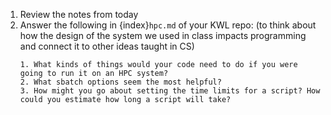 1. Review the notes from today
1. Answer the following in {index}`hpc.md` of your KWL repo:  (to think about how the design of the system we used in class impacts programming and connect it to other ideas taught in CS)
    ```
    1. What kinds of things would your code need to do if you were going to run it on an HPC system? 
    2. What sbatch options seem the most helpful?
    3. How might you go about setting the time limits for a script? How could you estimate how long a script will take?
    ```